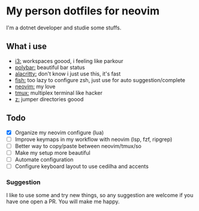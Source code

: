 # My person dotfiles for neovim

I'm a dotnet developer and studie some stuffs.

## What i use
- [i3:](https://github.com/i3/i3) workspaces goood, i feeling like parkour
- [polybar:](https://github.com/polybar/polybar) beautiful bar status
- [alacritty:](https://github.com/alacritty/alacritty) don't know i just use this, it's fast
- [fish:](https://github.com/fish-shell/fish-shell) too lazy to configure zsh, just use for auto suggestion/complete
- [neovim:](https://github.com/neovim/neovim) my love
- [tmux:](https://github.com/tmux/tmux) multiplex terminal like hacker
- [z:](https://github.com/rupa/z) jumper directories goood 

## Todo
- [x] Organize my neovim configure (lua)
- [ ] Improve keymaps in my workflow with neovim (lsp, fzf, ripgrep)
- [ ] Better way to copy/paste between neovim/tmux/so
- [ ] Make my setup more beautiful
- [ ] Automate configuration
- [ ] Configure keyboard layout to use cedilha and accents

### Suggestion
I like to use some and try new things, so any suggestion are welcome if you have one open a PR. You will make me happy.
